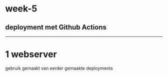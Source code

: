 # week-5
## deployment met Github Actions
-----------------------------------------
# 1 webserver
gebruik gemaakt van eerder gemaakte deployments